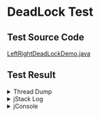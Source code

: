 # DeadLock Test

## Test Source Code
[LeftRightDeadLockDemo.java](LeftRightDeadLockDemo.java)

## Test Result

<details>
<summary>Thread Dump</summary>

[threads_dump_report.txt](../../../../../resources/ch10resources/logs/threads_dump_report.txt)

![threads_dump_report(1).jpg](../../../../../resources/ch10resources/screenshots/threads_dump_report(1).jpg)
![threads_dump_report(2).jpg](../../../../../resources/ch10resources/screenshots/threads_dump_report(2).jpg)

</details>

<details>
<summary>jStack Log</summary>

[jstack.txt](../../../../../resources/ch10resources/logs/jstack.txt)

![jstack(1).jpg](../../../../../resources/ch10resources/screenshots/jstack(1).jpg)
![jstack(2).jpg](../../../../../resources/ch10resources/screenshots/jstack(2).jpg)
![jstack(3).jpg](../../../../../resources/ch10resources/screenshots/jstack(3).jpg)

</details>

<details>
<summary>jConsole</summary>

![left2right.png](../../../../../resources/ch10resources/screenshots/left2right.png)
![right2left.png](../../../../../resources/ch10resources/screenshots/right2left.png)

</details>
